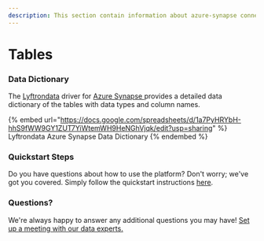 ```yaml
---
description: This section contain information about azure-synapse connector tables information
---
```


# Tables

### Data Dictionary

The [Lyftrondata](https://www.lyftrondata.com/) driver for [Azure Synapse](https://www.lyftrondata.com/integration/azure-synapse/)[ ](https://www.lyftrondata.com/integration/azure-synapse/)provides a detailed data dictionary of the tables with data types and column names.

{% embed url="https://docs.google.com/spreadsheets/d/1a7PyHRYbH-hhS9fWW9GY1ZUT7YiWtemWH9HeNGhVjqk/edit?usp=sharing" %}
Lyftrondata Azure Synapse Data Dictionary
{% endembed %}

### Quickstart Steps

Do you have questions about how to use the platform? Don't worry; we've got you covered. Simply follow the quickstart instructions [here](../../../../quickstart-steps.md).

### Questions? <a href="#questions" id="questions"></a>

We're always happy to answer any additional questions you may have! [Set up a meeting with our data experts.](https://www.lyftrondata.com/book-a-meeting/)

